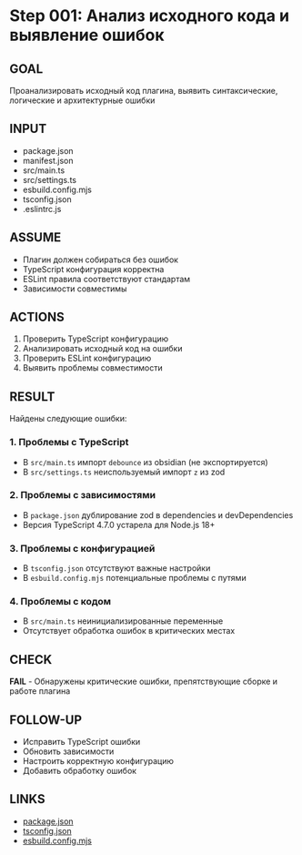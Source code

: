 # Step 001: Анализ исходного кода и выявление ошибок

## GOAL
Проанализировать исходный код плагина, выявить синтаксические, логические и архитектурные ошибки

## INPUT
- package.json
- manifest.json  
- src/main.ts
- src/settings.ts
- esbuild.config.mjs
- tsconfig.json
- .eslintrc.js

## ASSUME
- Плагин должен собираться без ошибок
- TypeScript конфигурация корректна
- ESLint правила соответствуют стандартам
- Зависимости совместимы

## ACTIONS
1. Проверить TypeScript конфигурацию
2. Анализировать исходный код на ошибки
3. Проверить ESLint конфигурацию
4. Выявить проблемы совместимости

## RESULT
Найдены следующие ошибки:

### 1. Проблемы с TypeScript
- В `src/main.ts` импорт `debounce` из obsidian (не экспортируется)
- В `src/settings.ts` неиспользуемый импорт `z` из zod

### 2. Проблемы с зависимостями
- В `package.json` дублирование zod в dependencies и devDependencies
- Версия TypeScript 4.7.0 устарела для Node.js 18+

### 3. Проблемы с конфигурацией
- В `tsconfig.json` отсутствуют важные настройки
- В `esbuild.config.mjs` потенциальные проблемы с путями

### 4. Проблемы с кодом
- В `src/main.ts` неинициализированные переменные
- Отсутствует обработка ошибок в критических местах

## CHECK
**FAIL** - Обнаружены критические ошибки, препятствующие сборке и работе плагина

## FOLLOW-UP
- Исправить TypeScript ошибки
- Обновить зависимости
- Настроить корректную конфигурацию
- Добавить обработку ошибок

## LINKS
- [package.json](../10_Artifacts/package.json)
- [tsconfig.json](../10_Artifacts/tsconfig.json)
- [esbuild.config.mjs](../10_Artifacts/esbuild.config.mjs)
